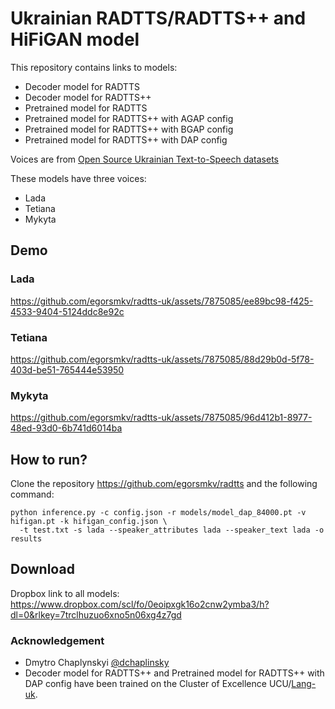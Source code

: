 # Ukrainian RADTTS/RADTTS++ and HiFiGAN model

This repository contains links to models:

- Decoder model for RADTTS
- Decoder model for RADTTS++
- Pretrained model for RADTTS
- Pretrained model for RADTTS++ with AGAP config
- Pretrained model for RADTTS++ with BGAP config 
- Pretrained model for RADTTS++ with DAP config

Voices are from [Open Source Ukrainian Text-to-Speech datasets](https://github.com/egorsmkv/ukrainian-tts-datasets)

These models have three voices:

- Lada
- Tetiana
- Mykyta

## Demo

### Lada

https://github.com/egorsmkv/radtts-uk/assets/7875085/ee89bc98-f425-4533-9404-5124ddc8e92c

### Tetiana

https://github.com/egorsmkv/radtts-uk/assets/7875085/88d29b0d-5f78-403d-be51-765444e53950

### Mykyta

https://github.com/egorsmkv/radtts-uk/assets/7875085/96d412b1-8977-48ed-93d0-6b741d6014ba

## How to run?

Clone the repository https://github.com/egorsmkv/radtts and the following command:

```
python inference.py -c config.json -r models/model_dap_84000.pt -v hifigan.pt -k hifigan_config.json \
  -t test.txt -s lada --speaker_attributes lada --speaker_text lada -o results
```

## Download

Dropbox link to all models: https://www.dropbox.com/scl/fo/0eoipxgk16o2cnw2ymba3/h?dl=0&rlkey=7trclhuzuo6xno5n06xg4z7gd

### Acknowledgement

- Dmytro Chaplynskyi [@dchaplinsky](https://github.com/dchaplinsky)
- Decoder model for RADTTS++ and Pretrained model for RADTTS++ with DAP config have been trained on the Cluster of Excellence UCU/[Lang-uk](https://github.com/lang-uk).
